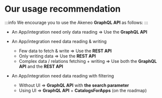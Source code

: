 # Our usage recommendation

:::info
We encourage you to use the Akeneo **GraphQL API** as follows:
:::

- An App/integration need only data reading ⇒ Use the **GraphQL API**
- An App/integration need data reading & writing
  - Few data to fetch & write ⇒ Use the **REST API**
  - Only writing data ⇒ Use the **REST API**
  - Complex data / relations fetching + writing ⇒ Use both the **GraphQL API** and the **REST API**

- An App/integration need data reading with filtering
  - Without UI ⇒ **GraphQL API** with **the search parameter**
  - Using UI ⇒ **GraphQL API** + **CatalogsForApps** (on the roadmap)
